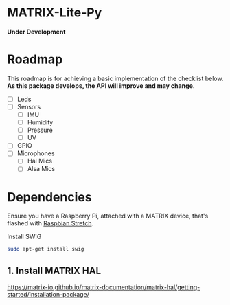 # MATRIX-Lite-Py
**Under Development**

# Roadmap
This roadmap is for achieving a basic implementation of the checklist below. **As this package develops, the API will improve and may change.**
- [ ] Leds
- [ ] Sensors
  - [ ] IMU
  - [ ] Humidity
  - [ ] Pressure
  - [ ] UV
- [ ] GPIO
- [ ] Microphones
  - [ ] Hal Mics
  - [ ] Alsa Mics

# Dependencies
Ensure you have a Raspberry Pi, attached with a MATRIX device, that's flashed with [Raspbian Stretch](https://www.raspberrypi.org/blog/raspbian-stretch/).

Install SWIG 
```bash
sudo apt-get install swig
```

## 1. Install MATRIX HAL
https://matrix-io.github.io/matrix-documentation/matrix-hal/getting-started/installation-package/

